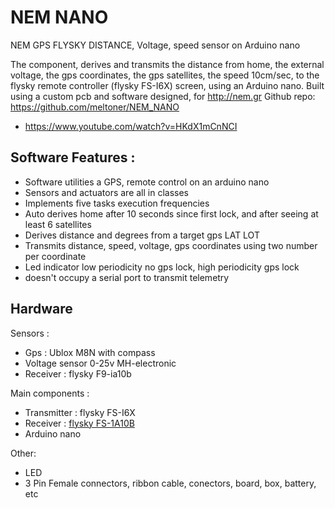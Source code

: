 # NEM NANO 

NEM GPS FLYSKY DISTANCE, Voltage, speed sensor on Arduino nano

The component, derives and transmits the distance from home, the external voltage, the gps coordinates, the gps satellites, the speed 10cm/sec, to the flysky remote controller (flysky FS-I6X) screen, using an Arduino nano. Built using a custom pcb and software designed, for http://nem.gr  Github repo: https://github.com/meltoner/NEM_NANO

- https://www.youtube.com/watch?v=HKdX1mCnNCI

## Software Features :

- Software utilities a GPS, remote control on an arduino nano
- Sensors and actuators are all in classes
- Implements five tasks execution frequencies
- Auto derives home after 10 seconds since first lock, and after seeing at least 6 satellites
- Derives distance and degrees from a target gps LAT LOT
- Transmits distance, speed, voltage, gps coordinates using two number per coordinate
- Led indicator low periodicity no gps lock, high periodicity gps lock
- doesn't occupy a serial port to transmit telemetry

## Hardware

Sensors :

- Gps : Ublox M8N with compass
- Voltage sensor 0-25v MH-electronic
- Receiver : flysky F9-ia10b

Main components : 
- Transmitter : flysky FS-I6X
- Receiver : [flysky FS-1A10B](https://www.flysky-cn.com/ia10b-canshu)
- Arduino nano

Other: 

- LED
- 3 Pin Female connectors, ribbon cable, conectors, board, box, battery, etc
